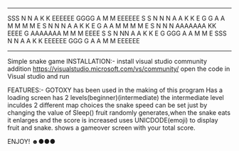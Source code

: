 ________________________________________________________________________________________________________
   SSS      N     N         A        K   K   EEEEEE        GGGG          A        M         M   EEEEEE
  S    S    N N   N        A A       K  K    E            G    G        A A       M M     M M   E
   S        N  N  N       A   A      K K     E            G            A   A      M  M   M  M   E
     S      N   N N      AAAAAAA     KK      EEEE         G           AAAAAAA     M    M    M   EEEE
  S     S   N    NN     A       A    K  K    E            G  GGG     A       A    M         M   E
    SSS     N     N    A         A   K   K   EEEEEE        GGG G    A         A   M         M   EEEEEE
_________________________________________________________________________________________________________
Simple snake game
INSTALLATION:- 
install visual studio community addition
https://visualstudio.microsoft.com/vs/community/
open the code in Visual studio and run


FEATURES:-
GOTOXY has been used in the making of this program
Has a loading screen
has 2 levels(beginner)(intermediate)
the intermediate level inculdes 2 different map choices
the snake speed can be set just by changing the value of Sleep()
fruit randomly generates,when the snake eats it enlarges and the score is increased
uses UNICDODE(emoji) to display fruit and snake.
shows a gameover screen  with your total score.

ENJOY! ☻●●●
